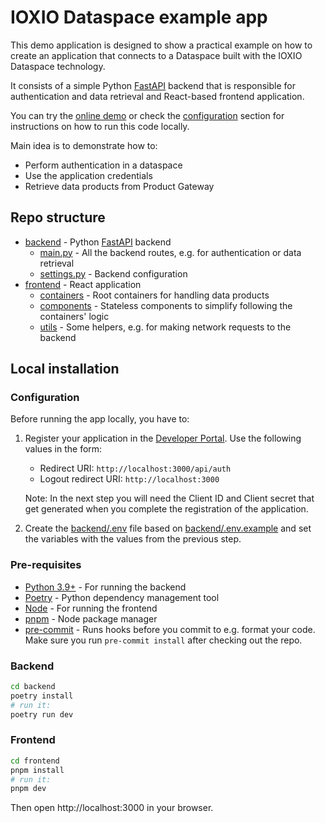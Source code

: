 # IOXIO Dataspace example app

This demo application is designed to show a practical example on how to create an
application that connects to a Dataspace built with the IOXIO Dataspace technology.

It consists of a simple Python [FastAPI](https://fastapi.tiangolo.com) backend that is responsible for authentication and data
retrieval and React-based frontend application.

You can try the [online demo](https://example-app.demos.ioxio.dev) or check the [configuration](#configuration) section for instructions on how to run this code locally.

Main idea is to demonstrate how to:

- Perform authentication in a dataspace
- Use the application credentials
- Retrieve data products from Product Gateway

## Repo structure

- [backend](./backend/) - Python [FastAPI](https://fastapi.tiangolo.com/) backend
  - [main.py](./backend/app/main.py) - All the backend routes, e.g. for authentication 
    or data retrieval
  - [settings.py](./backend/app/settings.py) - Backend configuration
- [frontend](./frontend) - React application
  - [containers](./frontend/src/containers) - Root containers for handling data products
  - [components](./frontend/src/components) - Stateless components to simplify following
    the containers' logic
  - [utils](./frontend/src/utils) - Some helpers, e.g. for making network requests to
    the backend

## Local installation

### Configuration

Before running the app locally, you have to:

1. Register your application in the
   [Developer Portal](https://developer.sandbox.ioxio-dataspace.com/). Use the following
   values in the form:
   - Redirect URI: `http://localhost:3000/api/auth`
   - Logout redirect URI: `http://localhost:3000`

   Note: In the next step you will need the Client ID and Client secret that get 
   generated when you complete the registration of the application.

2. Create the [backend/.env](backend/.env) file based on
   [backend/.env.example](backend/.env.example) and set the variables with the values 
   from the previous step.

### Pre-requisites

- [Python 3.9+](https://www.python.org/) - For running the backend
- [Poetry](https://python-poetry.org/) - Python dependency management tool
- [Node](https://nodejs.org/en/) - For running the frontend
- [pnpm](https://pnpm.io/) - Node package manager
- [pre-commit](https://pre-commit.com/) - Runs hooks before you commit to e.g. format your code. Make sure you run `pre-commit install` after checking out the repo.

### Backend

```bash
cd backend
poetry install
# run it:
poetry run dev
```

### Frontend

```bash
cd frontend
pnpm install
# run it:
pnpm dev
```

Then open http://localhost:3000 in your browser.
